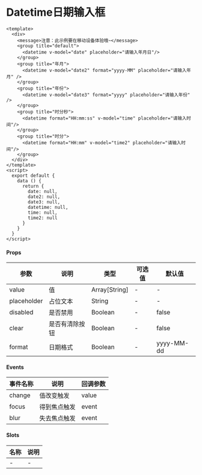 # Datetime日期输入框

```
<template>
  <div>
    <message>注意：此示例要在移动设备体验哦~</message>
    <group title="default">
      <datetime v-model="date" placeholder="请输入年月日"/>
    </group>
    <group title="年月">
      <datetime v-model="date2" format="yyyy-MM" placeholder="请输入年月" />
    </group>
    <group title="年份">
      <datetime v-model="date3" format="yyyy" placeholder="请输入年份" />
    </group>
    <group title="时分秒">
      <datetime format="HH:mm:ss" v-model="time" placeholder="请输入时间"/>
    </group>
    <group title="时分">
      <datetime format="HH:mm" v-model="time2" placeholder="请输入时间"/>
    </group>
  </div>
</template>
<script>
  export default {
    data () {
      return {
        date: null,
        date2: null,
        date3: null,
        datetime: null,
        time: null,
        time2: null
      }
    }
  }
</script>
```

#### Props
| 参数      | 说明    | 类型      | 可选值       | 默认值   |
|---------- |-------- |---------- |------------- |--------- |
| value     | 值   | Array[String]  |   -       |    -    |
| placeholder     | 占位文本   | String  |   -       |    -    |
| disabled     | 是否禁用   | Boolean  |   -       |    false    |
| clear     | 是否有清除按钮   | Boolean  |   -       |    false    |
| format     | 日期格式   | Boolean  |   -       |    yyyy-MM-dd    |

#### Events
| 事件名称 | 说明 | 回调参数 |
|---------|--------|---------|
| change | 值改变触发 | value |
| focus | 得到焦点触发 | event |
| blur | 失去焦点触发 | event |

#### Slots
| 名称 | 说明 | 
|---------|--------|
| - | - |